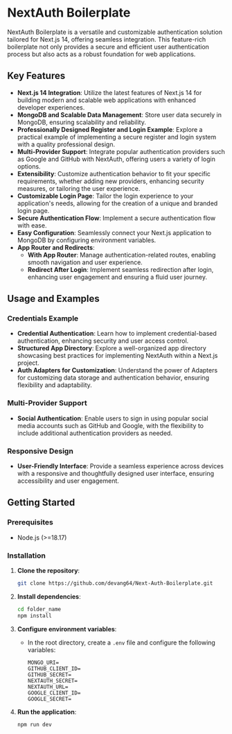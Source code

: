 # NextAuth Boilerplate

NextAuth Boilerplate is a versatile and customizable authentication solution tailored for Next.js 14, offering seamless integration. This feature-rich boilerplate not only provides a secure and efficient user authentication process but also acts as a robust foundation for web applications.

## Key Features

- **Next.js 14 Integration**: Utilize the latest features of Next.js 14 for building modern and scalable web applications with enhanced developer experiences.
- **MongoDB and Scalable Data Management**: Store user data securely in MongoDB, ensuring scalability and reliability.
- **Professionally Designed Register and Login Example**: Explore a practical example of implementing a secure register and login system with a quality professional design.
- **Multi-Provider Support**: Integrate popular authentication providers such as Google and GitHub with NextAuth, offering users a variety of login options.
- **Extensibility**: Customize authentication behavior to fit your specific requirements, whether adding new providers, enhancing security measures, or tailoring the user experience.
- **Customizable Login Page**: Tailor the login experience to your application's needs, allowing for the creation of a unique and branded login page.
- **Secure Authentication Flow**: Implement a secure authentication flow with ease.
- **Easy Configuration**: Seamlessly connect your Next.js application to MongoDB by configuring environment variables.
- **App Router and Redirects**:
  - **With App Router**: Manage authentication-related routes, enabling smooth navigation and user experience.
  - **Redirect After Login**: Implement seamless redirection after login, enhancing user engagement and ensuring a fluid user journey.

## Usage and Examples

### Credentials Example
- **Credential Authentication**: Learn how to implement credential-based authentication, enhancing security and user access control.
- **Structured App Directory**: Explore a well-organized app directory showcasing best practices for implementing NextAuth within a Next.js project.
- **Auth Adapters for Customization**: Understand the power of Adapters for customizing data storage and authentication behavior, ensuring flexibility and adaptability.

### Multi-Provider Support
- **Social Authentication**: Enable users to sign in using popular social media accounts such as GitHub and Google, with the flexibility to include additional authentication providers as needed.

### Responsive Design
- **User-Friendly Interface**: Provide a seamless experience across devices with a responsive and thoughtfully designed user interface, ensuring accessibility and user engagement.

## Getting Started

### Prerequisites
- Node.js (>=18.17)

### Installation

1. **Clone the repository**:
    ```bash
    git clone https://github.com/devang64/Next-Auth-Boilerplate.git
    ```

2. **Install dependencies**:
    ```bash
    cd folder_name
    npm install
    ```

3. **Configure environment variables**:
    - In the root directory, create a `.env` file and configure the following variables:
      ```env
      MONGO_URI=
      GITHUB_CLIENT_ID=
      GITHUB_SECRET=
      NEXTAUTH_SECRET=
      NEXTAUTH_URL=
      GOOGLE_CLIENT_ID=
      GOOGLE_SECRET=
      ```

4. **Run the application**:
    ```bash
    npm run dev
    ```

